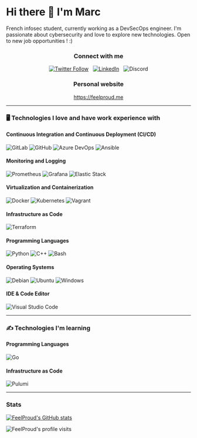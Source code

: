 # Hi there 👋 I'm Marc

French infosec student, currently working as a DevSecOps engineer. I'm passionate about cybersecurity and love to explore new technologies.
Open to new job opportunities ! :)

<div align="center">

### Connect with me

[![Twitter Follow](https://img.shields.io/twitter/follow/feelproud_sec?style=social)](https://twitter.com/feelproud_sec)
&nbsp;
[![LinkedIn](https://img.shields.io/badge/-LinkedIn-blue?style=flat-square&logo=Linkedin&logoColor=white&link=https://www.linkedin.com/in/marc-le-pech/)](https://www.linkedin.com/in/marc-le-pech/)
&nbsp;
![Discord](https://dcbadge.vercel.app/api/shield/293053739806359562)

### Personal website

https://feelproud.me
</div>

<hr>

### 🖥️ Technologies I love and have work experience with
#### Continuous Integration and Continuous Deployment (CI/CD)

![GitLab](https://img.shields.io/badge/-GitLab-FCA121?logo=gitlab&logoColor=white&style=for-the-badge)
![GitHub](https://img.shields.io/badge/-GitHub-181717?logo=github&logoColor=white&style=for-the-badge)
![Azure DevOps](https://img.shields.io/badge/-Azure%20DevOps-0078D7?logo=azure-devops&logoColor=white&style=for-the-badge)
![Ansible](https://img.shields.io/badge/-Ansible-EE0000?logo=ansible&logoColor=white&style=for-the-badge)

#### Monitoring and Logging

![Prometheus](https://img.shields.io/badge/-Prometheus-E6522C?logo=prometheus&logoColor=white&style=for-the-badge)
![Grafana](https://img.shields.io/badge/-Grafana-F46800?logo=grafana&logoColor=white&style=for-the-badge)
![Elastic Stack](https://img.shields.io/badge/-Elastic%20Stack-005571?logo=elastic-stack&logoColor=white&style=for-the-badge)

#### Virtualization and Containerization

![Docker](https://img.shields.io/badge/-Docker-2496ED?logo=docker&logoColor=white&style=flat-square)
![Kubernetes](https://img.shields.io/badge/-Kubernetes-326ce5?logo=kubernetes&logoColor=white&style=flat-square)
![Vagrant](https://img.shields.io/badge/-Vagrant-1868F2?logo=vagrant&logoColor=white&style=flat-square)

#### Infrastructure as Code

![Terraform](https://img.shields.io/badge/-Terraform-623CE4?logo=terraform&logoColor=white&style=flat-square)

#### Programming Languages
![Python](https://img.shields.io/badge/python-3670A0?logo=python&logoColor=white&style=flat-square)
![C++](https://img.shields.io/badge/-C++-00599C?logo=c%2B%2B&logoColor=white&style=flat-square)
![Bash](https://img.shields.io/badge/-Bash-4EAA25?logo=gnu-bash&logoColor=white&style=flat-square)

#### Operating Systems

![Debian](https://img.shields.io/badge/-Debian-A80030?logo=debian&logoColor=white&style=flat-square)
![Ubuntu](https://img.shields.io/badge/-Ubuntu-E95420?logo=ubuntu&logoColor=white&style=flat-square)
![Windows](https://img.shields.io/badge/-Windows-0078D6?logo=windows&logoColor=white&style=flat-square)

#### IDE & Code Editor
![Visual Studio Code](https://img.shields.io/badge/-Visual%20Studio%20Code-007ACC?logo=visual-studio-code&logoColor=white&style=flat-square)

<hr>

### ✍️ Technologies I'm learning
#### Programming Languages

![Go](https://img.shields.io/badge/-Go-00ADD8?logo=go&logoColor=white&style=flat-square)

#### Infrastructure as Code

![Pulumi](https://img.shields.io/badge/-Pulumi-663399?logo=pulumi&logoColor=white&style=flat-square)

<hr>

### Stats

[![FeelProud's GitHub stats](https://github-readme-stats.vercel.app/api?username=FeelProud)](https://github.com/FeelProud/github-readme-stats)

 ![FeelProud's profile visits](https://komarev.com/ghpvc/?username=FeelProud)

